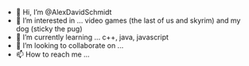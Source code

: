 - 👋 Hi, I’m @AlexDavidSchmidt
- 👀 I’m interested in ... video games (the last of us and skyrim) and my dog (sticky the pug)
- 🌱 I’m currently learning ... c++, java, javascript
- 💞️ I’m looking to collaborate on ...
- 📫 How to reach me ... 

<!---
AlexDavidSchmidt/AlexDavidSchmidt is a ✨ special ✨ repository because its `README.md` (this file) appears on your GitHub profile.
You can click the Preview link to take a look at your changes.
--->
